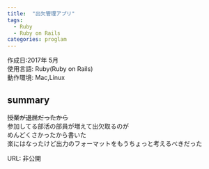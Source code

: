 ```yaml
---
title:  "出欠管理アプリ"
tags:
  - Ruby
  - Ruby on Rails
categories: proglam
---
```

 
作成日:2017年 5月  
使用言語:  Ruby(Ruby on Rails)  
動作環境:  Mac,Linux

## summary 
~~授業が退屈だったから~~   
参加してる部活の部員が増えて出欠取るのが   
めんどくさかったから書いた  
楽にはなったけど出力のフォーマットをもうちょっと考えるべきだった

URL: 非公開